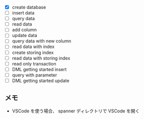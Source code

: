 - [x] create database
- [ ] insert data
- [ ] query data
- [ ] read data
- [ ] add column
- [ ] update data
- [ ] query data with new column
- [ ] read data with index
- [ ] create storing index
- [ ] read data with storing index
- [ ] read only transaction
- [ ] DML getting started insert
- [ ] query with parameter
- [ ] DML getting started update

## メモ

- VSCode を使う場合、 spanner ディレクトリで VSCode を開く
